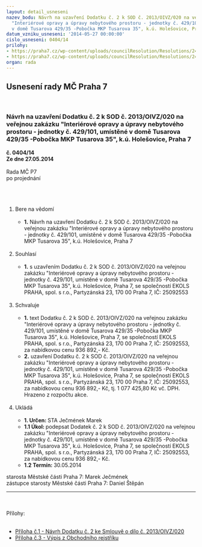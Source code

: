 ```yaml
---
layout: detail_usneseni
nazev_bodu: Návrh na uzavření Dodatku č. 2 k SOD č. 2013/OIVZ/020 na veřejnou zakázku
  "Interiérové opravy a úpravy nebytového prostoru - jednotky č. 429/101, umístěné
  v domě Tusarova 429/35 -Pobočka MKP Tusarova 35", k.ú. Holešovice, Praha 7
datum_vzniku_usneseni: '2014-05-27 00:00:00'
cislo_usneseni: 0404/14
prilohy:
- https://praha7.cz/wp-content/uploads/councilResolution/Resolutions/24977/27-14-1._dodatek_%c4%8d._2_-_op.doc
- https://praha7.cz/wp-content/uploads/councilResolution/Resolutions/24977/404_14_pril3.pdf
organ: rada
---
```

<div id="ucUsn_pList" class="usn">
	<span><h2>Usnesení rady MČ Praha 7 </h2>
<br></span><div class="standBody">
<span><h3>Návrh na uzavření Dodatku č. 2 k SOD č. 2013/OIVZ/020 na veřejnou zakázku "Interiérové opravy a úpravy nebytového prostoru - jednotky č. 429/101, umístěné v domě Tusarova 429/35 -Pobočka MKP Tusarova 35", k.ú. Holešovice, Praha 7</h3></span><div class="center">
		<strong>č. 0404/14</strong><br>
	</div>
<div class="center">
		<strong>Ze dne 27.05.2014</strong><br><br>
	</div>Rada MČ P7<br>po projednání<br><br><br><ol>
<br><li>Bere na vědomí<br><ul>
<br><li>
<strong>1.</strong> Návrh na uzavření Dodatku č. 2 k SOD č. 2013/OIVZ/020 na veřejnou zakázku "Interiérové opravy a úpravy nebytového prostoru - jednotky č. 429/101, umístěné v domě Tusarova 429/35 -Pobočka MKP Tusarova 35", k.ú. Holešovice, Praha 7</li>
</ul>
<br>
</li>
<li>Souhlasí<br><ul>
<br><li>
<strong>1.</strong> s uzavřením Dodatku č. 2 k SOD č. 2013/OIVZ/020 na veřejnou zakázku "Interiérové opravy a úpravy nebytového prostoru - jednotky č. 429/101, umístěné v domě Tusarova 429/35 -Pobočka MKP Tusarova 35", k.ú. Holešovice, Praha 7, se společností EKOLS PRAHA, spol. s r.o., Partyzánská 23, 170 00 Praha 7, IČ: 25092553 </li>
</ul>
<br>
</li>
<li>Schvaluje<br><ul>
<br><li>
<strong>1.</strong> text Dodatku č. 2 k SOD č. 2013/OIVZ/020 na veřejnou zakázku "Interiérové opravy a úpravy nebytového prostoru - jednotky č. 429/101, umístěné v domě Tusarova 429/35 -Pobočka MKP Tusarova 35", k.ú. Holešovice, Praha 7, se společností EKOLS PRAHA, spol. s r.o., Partyzánská 23, 170 00 Praha 7, IČ: 25092553, za nabídkovou cenu 936 892,- Kč. <br>
</li>
<li>
<strong>2.</strong> uzavření Dodatku č. 2 k SOD č. 2013/OIVZ/020 na veřejnou zakázku "Interiérové opravy a úpravy nebytového prostoru - jednotky č. 429/101, umístěné v domě Tusarova 429/35 -Pobočka MKP Tusarova 35", k.ú. Holešovice, Praha 7, se společností EKOLS PRAHA, spol. s r.o., Partyzánská 23, 170 00 Praha 7, IČ: 25092553, za nabídkovou cenu 936 892,- Kč, tj. 1 077 425,80 Kč vč. DPH. Hrazeno z rozpočtu akce. </li>
</ul>
<br>
</li>
<li>Ukládá<br><ul>
<br><li>
<strong>1. Určen: </strong>STA Ječmének Marek<br>
</li>
<li>
<strong>1.1 Úkol: </strong>podepsat Dodatek č. 2 k SOD č. 2013/OIVZ/020 na veřejnou zakázku "Interiérové opravy a úpravy nebytového prostoru - jednotky č. 429/101, umístěné v domě Tusarova 429/35 -Pobočka MKP Tusarova 35", k.ú. Holešovice, Praha 7, se společností EKOLS PRAHA, spol. s r.o., Partyzánská 23, 170 00 Praha 7, IČ: 25092553, za nabídkovou cenu 936 892,- Kč. <br>
</li>
<li>
<strong>1.2 Termín: </strong>30.05.2014</li>
</ul>
</li>
</ol>starosta Městské části Praha 7: Marek Ječmének<br>zástupce starosty Městské části Praha 7: Daniel Štěpán <br><hr>
<br><br>Přílohy: <br><ul>
<br><li>
<a href="/zdroj.aspx?typ=4&amp;id=56309&amp;sh=-1028107627" target="_blank" title="Odkaz na soubor - 54,5 kB - nové okno">Příloha č.1 - Návrh Dodatku č. 2 ke Smlouvě o dílo č. 2013/OIVZ/020</a> <br>
</li>
<li><a href="/zdroj.aspx?typ=4&amp;Id=56377&amp;sh=853447861" target="_blank" title="Odkaz na soubor - 52,1 kB - nové okno">Příloha č.3 - Výpis z Obchodního rejstříku </a></li>
</ul>
</div>
</div>